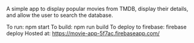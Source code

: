 A simple app to display popular movies from TMDB, display their details, and allow the user to search the database.

To run: npm start
To build: npm run build
To deploy to firebase: firebase deploy
Hosted at: https://movie-app-5f7ac.firebaseapp.com/
